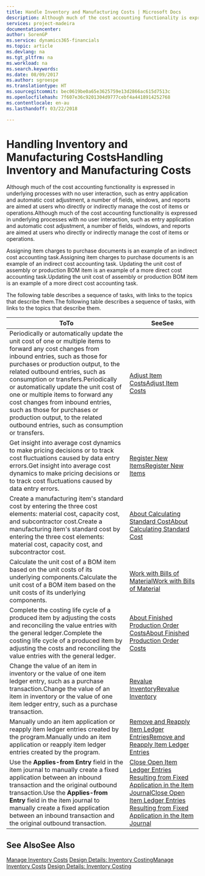 ```yaml
---
title: Handle Inventory and Manufacturing Costs | Microsoft Docs
description: Although much of the cost accounting functionality is expressed in underlying processes with no user interaction, such as entry application and automatic cost adjustment, a number of fields, windows, and reports are aimed at users who directly or indirectly manage the cost of items or operations.
services: project-madeira
documentationcenter: 
author: SorenGP
ms.service: dynamics365-financials
ms.topic: article
ms.devlang: na
ms.tgt_pltfrm: na
ms.workload: na
ms.search.keywords: 
ms.date: 08/09/2017
ms.author: sgroespe
ms.translationtype: HT
ms.sourcegitcommit: bec0619be0a65e3625759e13d2866ac615d7513c
ms.openlocfilehash: 7f607e36c9201304d9777cebf4a4418914252768
ms.contentlocale: en-au
ms.lasthandoff: 03/22/2018

---
```

# <a name="handling-inventory-and-manufacturing-costs"></a><span data-ttu-id="490a6-103">Handling Inventory and Manufacturing Costs</span><span class="sxs-lookup"><span data-stu-id="490a6-103">Handling Inventory and Manufacturing Costs</span></span>
<span data-ttu-id="490a6-104">Although much of the cost accounting functionality is expressed in underlying processes with no user interaction, such as entry application and automatic cost adjustment, a number of fields, windows, and reports are aimed at users who directly or indirectly manage the cost of items or operations.</span><span class="sxs-lookup"><span data-stu-id="490a6-104">Although much of the cost accounting functionality is expressed in underlying processes with no user interaction, such as entry application and automatic cost adjustment, a number of fields, windows, and reports are aimed at users who directly or indirectly manage the cost of items or operations.</span></span>  

 <span data-ttu-id="490a6-105">Assigning item charges to purchase documents is an example of an indirect cost accounting task.</span><span class="sxs-lookup"><span data-stu-id="490a6-105">Assigning item charges to purchase documents is an example of an indirect cost accounting task.</span></span> <span data-ttu-id="490a6-106">Updating the unit cost of assembly or production BOM item is an example of a more direct cost accounting task.</span><span class="sxs-lookup"><span data-stu-id="490a6-106">Updating the unit cost of assembly or production BOM item is an example of a more direct cost accounting task.</span></span>  

 <span data-ttu-id="490a6-107">The following table describes a sequence of tasks, with links to the topics that describe them.</span><span class="sxs-lookup"><span data-stu-id="490a6-107">The following table describes a sequence of tasks, with links to the topics that describe them.</span></span>   

|<span data-ttu-id="490a6-108">**To**</span><span class="sxs-lookup"><span data-stu-id="490a6-108">**To**</span></span>|<span data-ttu-id="490a6-109">**See**</span><span class="sxs-lookup"><span data-stu-id="490a6-109">**See**</span></span>|  
|------------|-------------|  
|<span data-ttu-id="490a6-110">Periodically or automatically update the unit cost of one or multiple items to forward any cost changes from inbound entries, such as those for purchases or production output, to the related outbound entries, such as consumption or transfers.</span><span class="sxs-lookup"><span data-stu-id="490a6-110">Periodically or automatically update the unit cost of one or multiple items to forward any cost changes from inbound entries, such as those for purchases or production output, to the related outbound entries, such as consumption or transfers.</span></span>|[<span data-ttu-id="490a6-111">Adjust Item Costs</span><span class="sxs-lookup"><span data-stu-id="490a6-111">Adjust Item Costs</span></span>](inventory-how-adjust-item-costs.md)|  
|<span data-ttu-id="490a6-112">Get insight into average cost dynamics to make pricing decisions or to track cost fluctuations caused by data entry errors.</span><span class="sxs-lookup"><span data-stu-id="490a6-112">Get insight into average cost dynamics to make pricing decisions or to track cost fluctuations caused by data entry errors.</span></span>|[<span data-ttu-id="490a6-113">Register New Items</span><span class="sxs-lookup"><span data-stu-id="490a6-113">Register New Items</span></span>](inventory-how-register-new-items.md)|  
|<span data-ttu-id="490a6-114">Create a manufacturing item's standard cost by entering the three cost elements: material cost, capacity cost, and subcontractor cost.</span><span class="sxs-lookup"><span data-stu-id="490a6-114">Create a manufacturing item's standard cost by entering the three cost elements: material cost, capacity cost, and subcontractor cost.</span></span>|[<span data-ttu-id="490a6-115">About Calculating Standard Cost</span><span class="sxs-lookup"><span data-stu-id="490a6-115">About Calculating Standard Cost</span></span>](finance-about-calculating-standard-cost.md)|  
|<span data-ttu-id="490a6-116">Calculate the unit cost of a BOM item based on the unit costs of its underlying components.</span><span class="sxs-lookup"><span data-stu-id="490a6-116">Calculate the unit cost of a BOM item based on the unit costs of its underlying components.</span></span>|[<span data-ttu-id="490a6-117">Work with Bills of Material</span><span class="sxs-lookup"><span data-stu-id="490a6-117">Work with Bills of Material</span></span>](inventory-how-work-BOMs.md)|  
|<span data-ttu-id="490a6-118">Complete the costing life cycle of a produced item by adjusting the costs and reconciling the value entries with the general ledger.</span><span class="sxs-lookup"><span data-stu-id="490a6-118">Complete the costing life cycle of a produced item by adjusting the costs and reconciling the value entries with the general ledger.</span></span>|[<span data-ttu-id="490a6-119">About Finished Production Order Costs</span><span class="sxs-lookup"><span data-stu-id="490a6-119">About Finished Production Order Costs</span></span>](finance-about-finished-production-order-costs.md)|  
|<span data-ttu-id="490a6-120">Change the value of an item in inventory or the value of one item ledger entry, such as a purchase transaction.</span><span class="sxs-lookup"><span data-stu-id="490a6-120">Change the value of an item in inventory or the value of one item ledger entry, such as a purchase transaction.</span></span>|[<span data-ttu-id="490a6-121">Revalue Inventory</span><span class="sxs-lookup"><span data-stu-id="490a6-121">Revalue Inventory</span></span>](inventory-how-revalue-inventory.md)|
|<span data-ttu-id="490a6-122">Manually undo an item application or reapply item ledger entries created by the program.</span><span class="sxs-lookup"><span data-stu-id="490a6-122">Manually undo an item application or reapply item ledger entries created by the program.</span></span>|[<span data-ttu-id="490a6-123">Remove and Reapply Item Ledger Entries</span><span class="sxs-lookup"><span data-stu-id="490a6-123">Remove and Reapply Item Ledger Entries</span></span>](finance-how-to-remove-and-reapply-item-entries.md)|  
|<span data-ttu-id="490a6-124">Use the **Applies-from Entry** field in the item journal to manually create a fixed application between an inbound transaction and the original outbound transaction.</span><span class="sxs-lookup"><span data-stu-id="490a6-124">Use the **Applies-from Entry** field in the item journal to manually create a fixed application between an inbound transaction and the original outbound transaction.</span></span>|[<span data-ttu-id="490a6-125">Close Open Item Ledger Entries Resulting from Fixed Application in the Item Journal</span><span class="sxs-lookup"><span data-stu-id="490a6-125">Close Open Item Ledger Entries Resulting from Fixed Application in the Item Journal</span></span>](finance-how-to-close-open-item-ledger-entries-resulting-from-fixed-application-in-the-item-journal.md)|  

## <a name="see-also"></a><span data-ttu-id="490a6-126">See Also</span><span class="sxs-lookup"><span data-stu-id="490a6-126">See Also</span></span>  
<span data-ttu-id="490a6-127">[Manage Inventory Costs](finance-manage-inventory-costs.md)
[Design Details: Inventory Costing](design-details-inventory-costing.md)</span><span class="sxs-lookup"><span data-stu-id="490a6-127">[Manage Inventory Costs](finance-manage-inventory-costs.md)
[Design Details: Inventory Costing](design-details-inventory-costing.md)</span></span>

